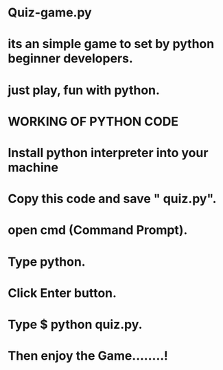 # Quiz-game.py
# its an simple game to set by python beginner developers.
# just play, fun with python.
# WORKING OF PYTHON CODE
# Install python interpreter into your machine
# Copy this code and save " quiz.py".
# open cmd (Command Prompt).
# Type python.
# Click Enter button.
# Type $ python quiz.py.
# Then enjoy the Game........!
